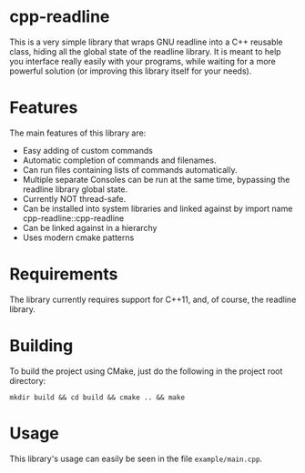 cpp-readline
============

This is a very simple library that wraps GNU readline into a C++ reusable class,
hiding all the global state of the readline library. It is meant to help you
interface really easily with your programs, while waiting for a more powerful
solution (or improving this library itself for your needs).

Features
========

The main features of this library are:

- Easy adding of custom commands
- Automatic completion of commands and filenames.
- Can run files containing lists of commands automatically.
- Multiple separate Consoles can be run at the same time, bypassing the readline
  library global state.
- Currently NOT thread-safe.
- Can be installed into system libraries and linked against by import name cpp-readline::cpp-readline
- Can be linked against in a hierarchy
- Uses modern cmake patterns

Requirements
============

The library currently requires support for C++11, and, of course, the readline
library.

Building
========

To build the project using CMake, just do the following in the project root directory:

    mkdir build && cd build && cmake .. && make

Usage
=====

This library's usage can easily be seen in the file `example/main.cpp`.
